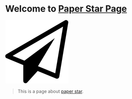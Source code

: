 # Welcome to [Paper Star Page](https://paperstar.yunle.fun)

![paper-plane](paper-plane-o.png)

> This is a page about [paper star](https://github.com/YunYouJun/paper-star).
